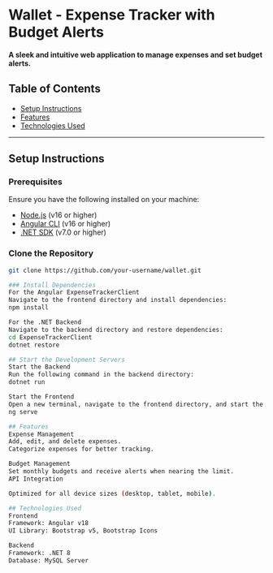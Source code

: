 # Wallet - Expense Tracker with Budget Alerts

**A sleek and intuitive web application to manage expenses and set budget alerts.**

## Table of Contents
- [Setup Instructions](#setup-instructions)
- [Features](#features)
- [Technologies Used](#technologies-used)


---

## Setup Instructions

### Prerequisites
Ensure you have the following installed on your machine:
- [Node.js](https://nodejs.org/) (v16 or higher)
- [Angular CLI](https://angular.io/cli) (v16 or higher)
- [.NET SDK](https://dotnet.microsoft.com/download) (v7.0 or higher)

### Clone the Repository
```bash
git clone https://github.com/your-username/wallet.git

### Install Dependencies
For the Angular ExpenseTrackerClient
Navigate to the frontend directory and install dependencies:
npm install

For the .NET Backend
Navigate to the backend directory and restore dependencies:
cd ExpenseTrackerClient
dotnet restore

## Start the Development Servers
Start the Backend
Run the following command in the backend directory:
dotnet run

Start the Frontend
Open a new terminal, navigate to the frontend directory, and start the Angular development server:
ng serve

## Features
Expense Management
Add, edit, and delete expenses.
Categorize expenses for better tracking.

Budget Management
Set monthly budgets and receive alerts when nearing the limit.
API Integration

Optimized for all device sizes (desktop, tablet, mobile).

## Technologies Used
Frontend
Framework: Angular v18
UI Library: Bootstrap v5, Bootstrap Icons

Backend
Framework: .NET 8
Database: MySQL Server
